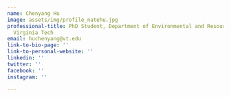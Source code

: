 ```yaml
---
name: Chenyang Hu
image: assets/img/profile_natehu.jpg
professional-title: PhD Student, Department of Environmental and Resource Economics,
  Virginia Tech
email: huchenyang@vt.edu
link-to-bio-page: ''
link-to-personal-website: ''
linkedin: ''
twitter: ''
facebook: ''
instagram: ''

---
```

